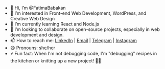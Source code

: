 - 👋 Hi, I’m @FatimaBabakan
- 👀 I’m interested in Front-end Web Development, WordPress, and Creative Web Design
- 🌱 I’m currently learning React and Node.js
- 💞️ I’m looking to collaborate on open-source projects, especially in web development and design.
- 📫 How to reach me: [LinkedIn](linkedin.com/in/fatima-babakan) | [Email](babakanfatima@gmail.com) | [Telegram](t.me/webd_fa) | [Instagram](instagram.com/webd_fa/)
- 😄 Pronouns: she/her
- ⚡ Fun fact: When I'm not debugging code, I'm "debugging" recipes in the kitchen or knitting up a new project! 🧶🍲

<!---
FatimaBabakan/FatimaBabakan is a ✨ special ✨ repository because its `README.md` (this file) appears on your GitHub profile.
You can click the Preview link to take a look at your changes.
--->
